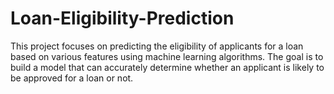 # Loan-Eligibility-Prediction
This project focuses on predicting the eligibility of applicants for a loan based on various features using machine learning algorithms. The goal is to build a model that can accurately determine whether an applicant is likely to be approved for a loan or not.

